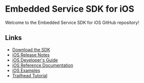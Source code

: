 # Embedded Service SDK for iOS

Welcome to the Embedded Service SDK for iOS GitHub repository!

## Links

* [Download the SDK](https://developer.salesforce.com/page/SnapinsMobile)
* [iOS Release Notes](https://github.com/forcedotcom/ServiceSDK-iOS/releases)
* [iOS Developer's Guide](https://developer.salesforce.com/docs/atlas.en-us.service_sdk_ios.meta/service_sdk_ios/servicesdk_ios_dev_guide.htm)
* [iOS Reference Documentation](http://forcedotcom.github.io/ServiceSDK-iOS/)
* [iOS Examples](./Examples/)
* [Trailhead Tutorial](https://trailhead.salesforce.com/modules/service_snap-ins_mobile_apps)

<!-- 220.1.0 -->
